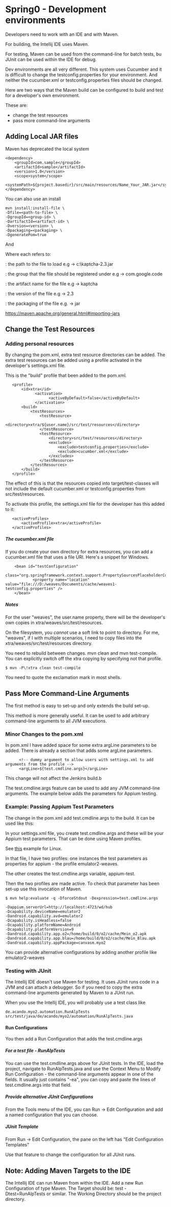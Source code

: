 # Spring0 - Development environments

Developers need to work with an IDE and with Maven.

For building, the Intellij IDE uses Maven.

For testing, Maven can be used from the command-line for batch tests, bu JUnit
can be used within the IDE for debug.

Dev environments are all very different. This system uses Cucumber and it is
difficult to change the testconfig.properties for your environment. And neither
the cucumber.xml or testconfig.properties files should be changed.

Here are two ways that the Maven build can be configured to build and test for a
developer's own environment.

These are:

 - change the test resources
 - pass more command-line arguments
## Adding Local JAR files
 
Maven has deprecated the local system

    <dependency>
        <groupId>com.sample</groupId>
        <artifactId>sample</artifactId>
        <version>1.0</version>
        <scope>system</scope>
        <systemPath>${project.basedir}/src/main/resources/Name_Your_JAR.jar</systemPath>
    </dependency>

You can also use an install

    mvn install:install-file \
    -Dfile=<path-to-file> \
    -DgroupId=<group-id> \
    -DartifactId=<artifact-id> \
    -Dversion=<version> \
    -Dpackaging=<packaging> \
    -DgeneratePom=true

And

Where each refers to:

<path-to-file>: the path to the file to load e.g → c:\kaptcha-2.3.jar

<group-id>: the group that the file should be registered under e.g → com.google.code

<artifact-id>: the artifact name for the file e.g → kaptcha

<version>: the version of the file e.g → 2.3

<packaging>: the packaging of the file e.g. → jar

https://maven.apache.org/general.html#importing-jars

## Change the Test Resources

### Adding personal resources

By changing the pom.xml, extra test resource directories can be added. The extra test resources can be added using
a profile activated in the developer's settings.xml file.

This is the "build" profile that been added to the pom.xml.

       <profile>
           <id>xtra</id>
                 <activation>
                       <activeByDefault>false</activeByDefault>
                 </activation>
           <build>
               <testResources>
                   <testResource>
                       <directory>xtra/${user.name}/src/test/resources</directory>
                   </testResource>
                   <testResource>
                       <directory>src/test/resources</directory>
                       <excludes>
                           <exclude>testconfig.properties</exclude>
                           <exclude>cucumber.xml</exclude>
                       </excludes>
                   </testResource>
               </testResources>
           </build>
       </profile>

The effect of this is that the resources copied into target/test-classes will not include the default
cucumber.xml or testconfig.properties from src/test/resources.

To activate this profile, the settings.xml file for the developer has this added to it:

       <activeProfiles>
           <activeProfile>xtra</activeProfile>
       </activeProfiles>

##### The cucumber.xml file #####

If you do create your own directory for extra resources, you can add a cucumber.xml file that uses a file URI.
Here's a snippet for Windows. 

        <bean id="testConfiguration"
                class="org.springframework.context.support.PropertySourcesPlaceholderConfigurer">
                <property name="location" value="file:///D:/weaves/Documents/cache/weaves1-testconfig.properties" />
        </bean>


##### Notes #####

For the user "weaves", the user.name property, there will be the developer's own
copies in xtra/weaves/src/test/resources.

On the filesystem, you *cannot* use a soft link to point to directory.
For me, "weaves", if I with multiple scenarios, I need to copy files into the xtra/weaves/src/test/resources
directory.

You need to rebuild between changes. mvn clean and mvn test-compile.
You can explicitly switch off the xtra copying by specifying not that profile.

    $ mvn -P\!xtra clean test-compile

You need to quote the exclamation mark in most shells.
 
## Pass More Command-Line Arguments

The first method is easy to set-up and only extends the build set-up. 

This method is more generally useful. It can be used to add arbitrary command-line arguments to all JVM executions.

### Minor Changes to the pom.xml

In pom.xml I have added space for some extra argLine parameters to be added. There is already a section that adds
some argLine parameters.

          <!-- dummy argument to allow users with settings.xml to add arguments from the profile -->
          <argLine>${test.cmdline.args}</argLine>

This change will not affect the Jenkins build.b

The test.cmdline.args feature can be used to add any JVM command-line arguments. The example below adds the parameters
for Appium testing.

### Example: Passing Appium Test Parameters

The change in the pom.xml add test.cmdline.args to the build. It can be used like this:

In your settings.xml file, you create test.cmdline.args and these will be your Appium
test parameters. That can be done using Maven profiles. 

See [this](settings.xml) example for Linux.

In that file, I have two profiles: one instances the test parameters as
properties for appium - the profile emulator2-weaves.

The other creates the test.cmdline.args variable, appium-test.

Then the two profiles are made active. To check that parameter has been set-up use this invocation of Maven.

    $ mvn help:evaluate -q -DforceStdout -Dexpression=test.cmdline.args
    
    -Dappium.serverUrl=http://localhost:4723/wd/hub
    -Dcapability.deviceName=emulator2
    -Dandroid.capability.avd=emulator2
    -Dcapability.isHeadless=false
    -Dcapability.platformName=Android
    -Dcapability.platformVersion=9
    -Dandroid.capability.app.o2=/home/build/0/o2/cache/Mein_o2.apk
    -Dandroid.capability.app.blau=/home/build/0/o2/cache/Mein_Blau.apk
    -Dandroid.capability.appPackage=canvasm.myo2

You can provide alternative configurations by adding another profile like emulator2-weaves

### Testing with JUnit

The Intellij IDE doesn't use Maven for testing. It uses JUnit runs code in a JVM and can attach a debugger.
So if you need to copy the extra command-line arguments generated by Maven to a JUnit run.

When you use the Intellij IDE, you will probably use a test class like 

    de.acando.myo2.automation.RunAlpTests
    src/test/java/de/acando/myo2/automation/RunAlpTests.java 
 
#### Run Configurations

You then add a Run Configuration that adds the test.cmdline.args

##### For a test file - RunAlpTests
 
You can use the test.cmdline.args above for JUnit tests. In the IDE, load the
project, navigate to RunAlpTests.java and use the Context Menu to Modify Run
Configuration - the command-line arguments appear in one of the fields. It
usually just contains "-ea", you can copy and paste the lines of
test.cmdline.args into that field.

##### Provide alternative JUnit Configurations

From the Tools menu of the IDE, you can Run -> Edit Configuration and add a named configuration that you can choose.

##### JUnit Template

From Run -> Edit Configuration, the pane on the left has "Edit Configuration Templates"

Use that feature to change the configuration for all JUnit runs.

## Note: Adding Maven Targets to the IDE

The Intellij IDE can run Maven from within the IDE. Add a new Run Configuration of type Maven.
The Target should be: test -Dtest=RunAlpTests or similar. The Working Directory should be the project directory.

